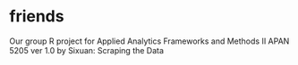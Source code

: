 # friends
Our group R project for Applied Analytics Frameworks and Methods II
APAN 5205
ver 1.0 by Sixuan: Scraping the Data
